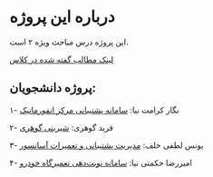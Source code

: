 # درباره این پروژه

این پروژه درس مباحث ویژه ۲ است.

[لینک مطالب گفته‌ شده در کلاس](https://enchanted-bite-6e1.notion.site/Laravel-19b2f549e04480beb13bc5cc82a75460
)

## پروژه دانشجویان:

۱- نگار کرامت نیا: [سامانه پشتیبانی مرکز انفورماتیک](https://github.com/negarkeramatnia/Informatics_Center_Support_System
)

۲- فرید گوهری: [شیرینی گوهری](https://github.com/FaridG7/gohari-pastry
)

۳- یونس لطفی خلف: [مدیریت پشتیبانی و تعمیرات آسانسور](https://github.com/Younes-LK/EasySor
)

۴- امیررضا حکمتی نیا: [ﺳﺎﻣﺎﻧه نوبت‌دهی تعمیرگاه خودرو](https://github.com/AmirrezaHKM/car-service-laravel/tree/master
)

